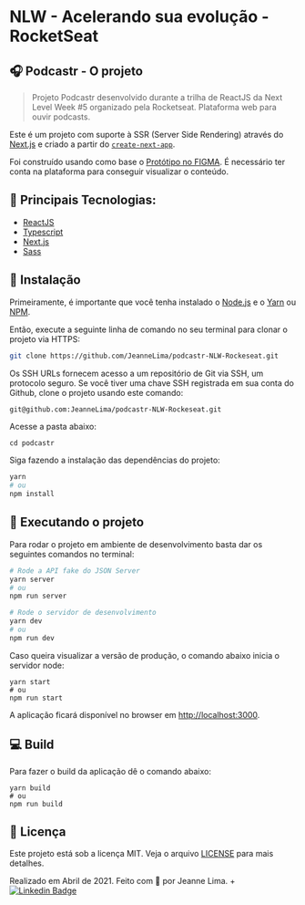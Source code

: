 # NLW - Acelerando sua evolução - RocketSeat

## 🎧 Podcastr - O projeto
> Projeto Podcastr desenvolvido durante a trilha de ReactJS da Next Level Week #5 organizado pela Rocketseat. 
> Plataforma web para ouvir podcasts.

Este é um projeto com suporte à SSR (Server Side Rendering) através do [Next.js](https://nextjs.org/) e criado a partir do [`create-next-app`](https://github.com/vercel/next.js/tree/canary/packages/create-next-app).

Foi construído usando como base o [Protótipo no FIGMA](https://www.figma.com/file/ERcgB19oHo19l9TvYN9ccZ/Podcastr---NLW%235---Rocketseat?node-id=160%3A2761). É necessário ter conta na plataforma para conseguir visualizar o conteúdo.

## 📌 Principais Tecnologias:
- [ReactJS](https://reactjs.org/)
- [Typescript](https://www.typescriptlang.org/)
- [Next.js](https://nextjs.org/)
- [Sass](https://sass-lang.com/)

## 📂 Instalação 
Primeiramente, é importante que você tenha instalado o [Node.js](https://nodejs.org/en/download/) e o [Yarn](https://yarnpkg.com/) ou [NPM](https://www.npmjs.com/).

Então, execute a seguinte linha de comando no seu terminal para clonar o projeto via HTTPS:
```bash
git clone https://github.com/JeanneLima/podcastr-NLW-Rockeseat.git
```

Os SSH URLs fornecem acesso a um repositório de Git via SSH, um protocolo seguro. Se você tiver uma chave SSH registrada em sua conta do Github, clone o projeto usando este comando:
```bash
git@github.com:JeanneLima/podcastr-NLW-Rockeseat.git
```

Acesse a pasta abaixo:
```
cd podcastr
```

Siga fazendo a instalação das dependências do projeto:
```bash
yarn
# ou
npm install
```

## 🚀 Executando o projeto

Para rodar o projeto em ambiente de desenvolvimento basta dar os seguintes comandos no terminal:
```bash
# Rode a API fake do JSON Server
yarn server
# ou
npm run server

# Rode o servidor de desenvolvimento
yarn dev
# ou
npm run dev
```

Caso queira visualizar a versão de produção, o comando abaixo inicia o servidor node:
```
yarn start
# ou
npm run start
```

A aplicação ficará disponível no browser em [http://localhost:3000](http://localhost:3000).

## 💻 Build
Para fazer o build da aplicação dê o comando abaixo:
```
yarn build
# ou
npm run build
```

## 📜 Licença
Este projeto está sob a licença MIT. Veja o arquivo [LICENSE](https://github.com/JeanneLima/podcastr-NLW-Rockeseat/blob/main/LICENSE) para mais detalhes. 


Realizado em Abril de 2021. 
Feito com 💜 por Jeanne Lima.
+[![Linkedin Badge](https://img.shields.io/badge/-LinkedIn-blue?style=flat-square&logo=Linkedin&logoColor=white)](https://www.linkedin.com/in/jeannecslima/)

